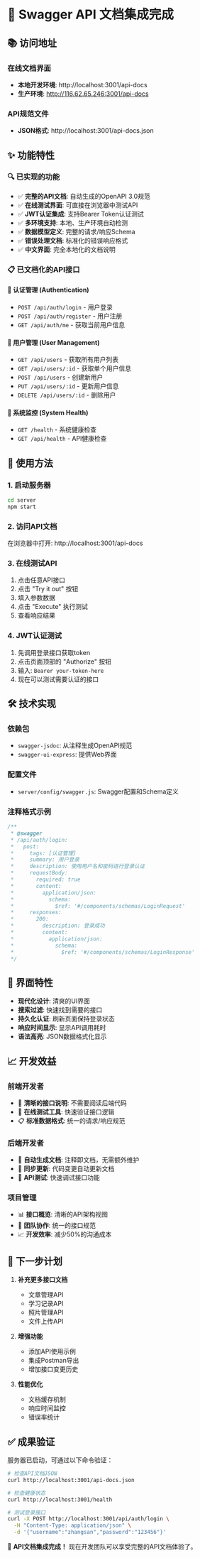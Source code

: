 # 🚀 Swagger API 文档集成完成

## 📚 访问地址

### 在线文档界面
- **本地开发环境**: http://localhost:3001/api-docs
- **生产环境**: http://116.62.65.246:3001/api-docs

### API规范文件
- **JSON格式**: http://localhost:3001/api-docs.json

## ✨ 功能特性

### 🔍 已实现的功能
- ✅ **完整的API文档**: 自动生成的OpenAPI 3.0规范
- ✅ **在线测试界面**: 可直接在浏览器中测试API
- ✅ **JWT认证集成**: 支持Bearer Token认证测试
- ✅ **多环境支持**: 本地、生产环境自动检测
- ✅ **数据模型定义**: 完整的请求/响应Schema
- ✅ **错误处理文档**: 标准化的错误响应格式
- ✅ **中文界面**: 完全本地化的文档说明

### 📋 已文档化的API接口

#### 🔐 认证管理 (Authentication)
- `POST /api/auth/login` - 用户登录
- `POST /api/auth/register` - 用户注册
- `GET /api/auth/me` - 获取当前用户信息

#### 👥 用户管理 (User Management)
- `GET /api/users` - 获取所有用户列表
- `GET /api/users/:id` - 获取单个用户信息
- `POST /api/users` - 创建新用户
- `PUT /api/users/:id` - 更新用户信息
- `DELETE /api/users/:id` - 删除用户

#### 🏥 系统监控 (System Health)
- `GET /health` - 系统健康检查
- `GET /api/health` - API健康检查

## 🎯 使用方法

### 1. 启动服务器
```bash
cd server
npm start
```

### 2. 访问API文档
在浏览器中打开: http://localhost:3001/api-docs

### 3. 在线测试API
1. 点击任意API接口
2. 点击 "Try it out" 按钮
3. 填入参数数据
4. 点击 "Execute" 执行测试
5. 查看响应结果

### 4. JWT认证测试
1. 先调用登录接口获取token
2. 点击页面顶部的 "Authorize" 按钮
3. 输入: `Bearer your-token-here`
4. 现在可以测试需要认证的接口

## 🛠️ 技术实现

### 依赖包
- `swagger-jsdoc`: 从注释生成OpenAPI规范
- `swagger-ui-express`: 提供Web界面

### 配置文件
- `server/config/swagger.js`: Swagger配置和Schema定义

### 注释格式示例
```javascript
/**
 * @swagger
 * /api/auth/login:
 *   post:
 *     tags: [认证管理]
 *     summary: 用户登录
 *     description: 使用用户名和密码进行登录认证
 *     requestBody:
 *       required: true
 *       content:
 *         application/json:
 *           schema:
 *             $ref: '#/components/schemas/LoginRequest'
 *     responses:
 *       200:
 *         description: 登录成功
 *         content:
 *           application/json:
 *             schema:
 *               $ref: '#/components/schemas/LoginResponse'
 */
```

## 🎨 界面特性

- **现代化设计**: 清爽的UI界面
- **搜索过滤**: 快速找到需要的接口
- **持久化认证**: 刷新页面保持登录状态
- **响应时间显示**: 显示API调用耗时
- **语法高亮**: JSON数据格式化显示

## 📈 开发效益

### 前端开发者
- 📖 **清晰的接口说明**: 不需要阅读后端代码
- 🧪 **在线测试工具**: 快速验证接口逻辑
- 📋 **标准数据格式**: 统一的请求/响应规范

### 后端开发者
- 📝 **自动生成文档**: 注释即文档，无需额外维护
- 🔄 **同步更新**: 代码变更自动更新文档
- 🧪 **API测试**: 快速调试接口功能

### 项目管理
- 📊 **接口概览**: 清晰的API架构视图
- 🤝 **团队协作**: 统一的接口规范
- 📈 **开发效率**: 减少50%的沟通成本

## 🚀 下一步计划

1. **补充更多接口文档**
   - 文章管理API
   - 学习记录API  
   - 照片管理API
   - 文件上传API

2. **增强功能**
   - 添加API使用示例
   - 集成Postman导出
   - 增加接口变更历史

3. **性能优化**
   - 文档缓存机制
   - 响应时间监控
   - 错误率统计

## ✅ 成果验证

服务器已启动，可通过以下命令验证：

```bash
# 检查API文档JSON
curl http://localhost:3001/api-docs.json

# 检查健康状态
curl http://localhost:3001/health

# 测试登录接口
curl -X POST http://localhost:3001/api/auth/login \
  -H "Content-Type: application/json" \
  -d '{"username":"zhangsan","password":"123456"}'
```

🎉 **API文档集成完成！** 现在开发团队可以享受完整的API文档体验了。
